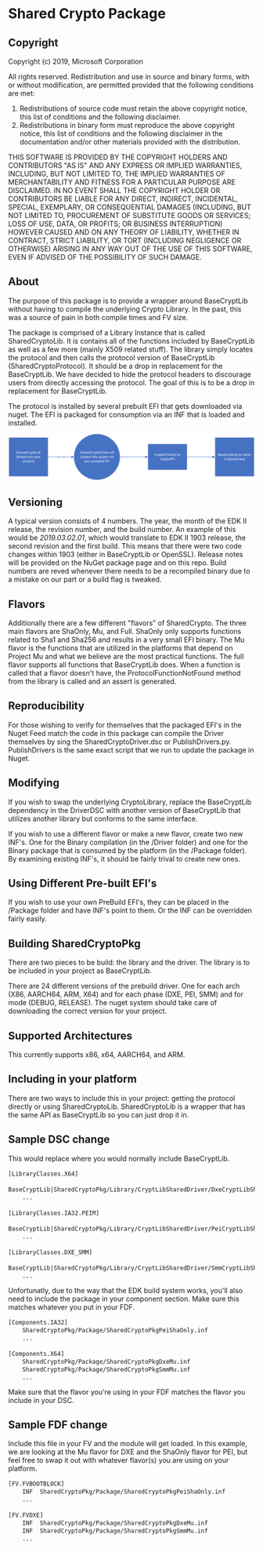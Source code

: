 # Shared Crypto Package

## Copyright

Copyright (c) 2019, Microsoft Corporation

All rights reserved. Redistribution and use in source and binary forms, with or
without modification, are permitted provided that the following conditions are
met:
1. Redistributions of source code must retain the above copyright notice, this
   list of conditions and the following disclaimer.
2. Redistributions in binary form must reproduce the above copyright notice,
   this list of conditions and the following disclaimer in the documentation
   and/or other materials provided with the distribution.

THIS SOFTWARE IS PROVIDED BY THE COPYRIGHT HOLDERS AND CONTRIBUTORS "AS IS" AND
ANY EXPRESS OR IMPLIED WARRANTIES, INCLUDING, BUT NOT LIMITED TO, THE IMPLIED
WARRANTIES OF MERCHANTABILITY AND FITNESS FOR A PARTICULAR PURPOSE ARE DISCLAIMED.
IN NO EVENT SHALL THE COPYRIGHT HOLDER OR CONTRIBUTORS BE LIABLE FOR ANY DIRECT,
INDIRECT, INCIDENTAL, SPECIAL, EXEMPLARY, OR CONSEQUENTIAL DAMAGES (INCLUDING,
BUT NOT LIMITED TO, PROCUREMENT OF SUBSTITUTE GOODS OR SERVICES; LOSS OF USE,
DATA, OR PROFITS; OR BUSINESS INTERRUPTION) HOWEVER CAUSED AND ON ANY THEORY OF
LIABILITY, WHETHER IN CONTRACT, STRICT LIABILITY, OR TORT (INCLUDING NEGLIGENCE
OR OTHERWISE) ARISING IN ANY WAY OUT OF THE USE OF THIS SOFTWARE, EVEN IF ADVISED
OF THE POSSIBILITY OF SUCH DAMAGE.

## About

The purpose of this package is to provide a wrapper around BaseCryptLib without having to compile the underlying Crypto Library. In the past, this was a source of pain in both compile times and FV size.

The package is comprised of a Library Instance that is called SharedCryptoLib. It is contains all of the functions included by BaseCryptLib as well as a few more (mainly X509 related stuff). The library simply locates the protocol and then calls the protocol version of BaseCryptLib (SharedCryptoProtocol). It should be a drop in replacement for the BaseCryptLib. We have decided to hide the protocol headers to discourage users from directly accessing the protocol. The goal of this is to be a drop in replacement for BaseCryptLib.

The protocol is installed by several prebuilt EFI that gets downloaded via nuget. The EFI is packaged for consumption via an INF that is loaded and installed.

![Diagram showing dependencies](SharedCryptoPkg.png "Diagram")

## Versioning

A typical version consists of 4 numbers. The year, the month of the EDK II release, the revision number, and the build number. An example of this would be _2019.03.02.01_, which would translate to EDK II 1903 release, the second revision and the first build. This means that there were two code changes within 1903 (either in BaseCryptLib or OpenSSL). Release notes will be provided on the NuGet package page and on this repo. Build numbers are reved whenever there needs to be a recompiled binary due to a mistake on our part or a build flag is tweaked.

## Flavors

Additionally there are a few different "flavors" of SharedCrypto. The three main flavors are ShaOnly, Mu, and Full. ShaOnly only supports functions related to Sha1 and Sha256 and results in a very small EFI binary. The Mu flavor is the functions that are utilized in the platforms that depend on Project Mu and what we believe are the most practical functions. The full flavor supports all functions that BaseCryptLib does. When a function is called that a flavor doesn't have, the ProtocolFunctionNotFound method from the library is called and an assert is generated.


## Reproducibility

For those wishing to verify for themselves that the packaged EFI's in the Nuget Feed match the code in this package can compile the Driver themselves by sing the SharedCryptoDriver.dsc or PublishDrivers.py. PublishDrivers is the same exact script that we run to update the package in Nuget.

## Modifying

If you wish to swap the underlying CryptoLibrary, replace the BaseCryptLib dependency in the DriverDSC with another version of BaseCryptLib that utilizes another library but conforms to the same interface.

If you wish to use a different flavor or make a new flavor, create two new INF's. One for the Binary compilation (in the /Driver folder) and one for the Binary package that is consumed by the platform (in the /Package folder). By examining existing INF's, it should be fairly trival to create new ones.

## Using Different Pre-built EFI's

If you wish to use your own PreBuild EFI's, they can be placed in the /Package folder and have INF's point to them. Or the INF can be overridden fairly easily.

## Building SharedCryptoPkg

There are two pieces to be build: the library and the driver. The library is to be included in your project as BaseCryptLib.

There are 24 different versions of the prebuild driver. One for each arch (X86, AARCH64, ARM, X64) and for each phase (DXE, PEI, SMM) and for mode (DEBUG, RELEASE). The nuget system should take care of downloading the correct version for your project.

## Supported Architectures
This currently supports x86, x64, AARCH64, and ARM.

## Including in your platform

There are two ways to include this in your project: getting the protocol directly or using SharedCryptoLib. SharedCryptoLib is a wrapper that has the same API as BaseCryptLib so you can just drop it in.


## Sample DSC change

This would replace where you would normally include BaseCryptLib.

```
[LibraryClasses.X64]
    BaseCryptLib|SharedCryptoPkg/Library/CryptLibSharedDriver/DxeCryptLibSharedDriver.inf
    ...

[LibraryClasses.IA32.PEIM]
    BaseCryptLib|SharedCryptoPkg/Library/CryptLibSharedDriver/PeiCryptLibSharedDriver.inf
    ...

[LibraryClasses.DXE_SMM]
    BaseCryptLib|SharedCryptoPkg/Library/CryptLibSharedDriver/SmmCryptLibSharedDriver.inf
    ...
```

Unfortunatly, due to the way that the EDK build system works, you'll also need to include the package in your component section. Make sure this matches whatever you put in your FDF.

```
[Components.IA32]
    SharedCryptoPkg/Package/SharedCryptoPkgPeiShaOnly.inf
    ...

[Components.X64]
    SharedCryptoPkg/Package/SharedCryptoPkgDxeMu.inf
    SharedCryptoPkg/Package/SharedCryptoPkgSmmMu.inf
    ...
```

Make sure that the flavor you're using in your FDF matches the flavor you include in your DSC.

## Sample FDF change

Include this file in your FV and the module will get loaded. In this example, we are looking at the Mu flavor for DXE and the ShaOnly flavor for PEI, but feel free to swap it out with whatever flavor(s) you are using on your platform.

```
[FV.FVBOOTBLOCK]
    INF  SharedCryptoPkg/Package/SharedCryptoPkgPeiShaOnly.inf
    ...

[FV.FVDXE]
    INF  SharedCryptoPkg/Package/SharedCryptoPkgDxeMu.inf
    INF  SharedCryptoPkg/Package/SharedCryptoPkgSmmMu.inf
    ...
```
